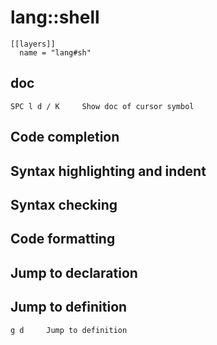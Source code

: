 # lang::shell

```
[[layers]]
  name = "lang#sh"
```
## doc

```
SPC l d / K 	Show doc of cursor symbol
```

## Code completion

## Syntax highlighting and indent

## Syntax checking

## Code formatting

## Jump to declaration

## Jump to definition
```
g d 	Jump to definition
```
